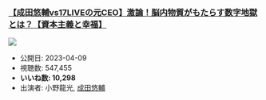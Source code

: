 ### [【成田悠輔vs17LIVEの元CEO】激論！脳内物質がもたらす数字地獄とは？【資本主義と幸福】](https://www.youtube.com/watch?v=fxJfGYo9DVw)
[![](https://img.youtube.com/vi/fxJfGYo9DVw/hqdefault.jpg)](https://www.youtube.com/watch?v=fxJfGYo9DVw)
-   公開日: 2023-04-09
-   視聴数: 547,455
-   **いいね数: 10,298**
-   出演者: 小野龍光, [成田悠輔](/rehacq_fan/people/成田悠輔 "wikilink")
